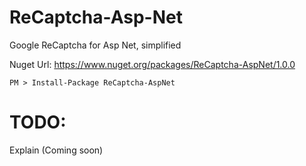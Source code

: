 # ReCaptcha-Asp-Net
Google ReCaptcha for Asp Net, simplified

Nuget Url:
https://www.nuget.org/packages/ReCaptcha-AspNet/1.0.0

```
PM > Install-Package ReCaptcha-AspNet
```

# TODO: 
Explain (Coming soon)
